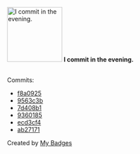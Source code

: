 <img src="https://my-badges.github.io/my-badges/evening-commits.png" alt="I commit in the evening." title="I commit in the evening." width="128">
<strong>I commit in the evening.</strong>
<br><br>

Commits:

- <a href="https://github.com/ZuBB/dotfiles/commit/f8a092586d1d743f48bf3f54afae39918f4e5501">f8a0925</a>
- <a href="https://github.com/ZuBB/dotfiles/commit/9563c3bf9f8004a0a6bc0df7cc8f67de2d0e52ae">9563c3b</a>
- <a href="https://github.com/ZuBB/dotfiles/commit/7d408b19d669c1b5f01cf25871ff5b86e9746200">7d408b1</a>
- <a href="https://github.com/ZuBB/dotfiles/commit/93601852b5459f8a36c2e897fe273cf3eff6838f">9360185</a>
- <a href="https://github.com/ZuBB/custom-app-icons/commit/ecd3cf4950a018575edd8f0dfaa1dc4ee7c75a86">ecd3cf4</a>
- <a href="https://github.com/ZuBB/custom-app-icons/commit/ab271718938b26cef04557bb516747038af1c38f">ab27171</a>


Created by <a href="https://github.com/my-badges/my-badges">My Badges</a>